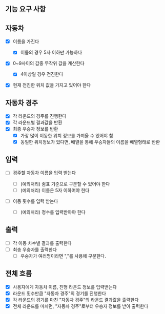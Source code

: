 ## 기능 요구 사항

## 자동차

- [x] 이름을 가진다

  - [x] 이름의 경우 5자 이하만 가능하다

- [x] 0~9사이의 값중 무작위 값을 계산한다

  - [x] 4이상일 경우 전진한다

- [x] 현재 전진한 위치 값을 가지고 있어야 한다

## 자동차 경주

- [x] 각 라운드의 경주를 진행한다
- [x] 각 라운드별 결과값을 반환
- [x] 최종 우승자 정보를 반환
  - [x] 가장 많이 이동한 위치 정보를 가져올 수 있어야 함
  - [x] 동일한 위치정보가 있다면, 배열을 통해 우승자들의 이름을 배열형태로 반환

## 입력

- [ ] 경주할 자동차 이름을 입력 받는다

  - [ ] (예외처리) 쉼표 기준으로 구분할 수 있어야 한다
  - [ ] (예외처리) 이름은 5자 이하여야 한다

- [ ] 이동 횟수를 입력 받는다
  - [ ] (예외처리) 정수를 입력받아야 한다

## 출력

- [ ] 각 이동 차수별 결과를 출력한다
- [ ] 최송 우숭자를 출력한다
  - [ ] 우숭자가 여러명이라면 ","를 사용해 구분한다.

## 전체 흐름

- [x] 사용자에게 자동차 이름, 진행 라운드 정보를 입력받는다
- [x] 라운드 횟수만큼 "자동차 경주"의 경기를 진행한다
- [x] 각 라운드의 경기를 마친 "자동차 경주"의 라운드 결과값을 출력한다
- [x] 전체 라운드를 마치면, "자동차 경주"로부터 우승자 정보를 받아 출력한다
